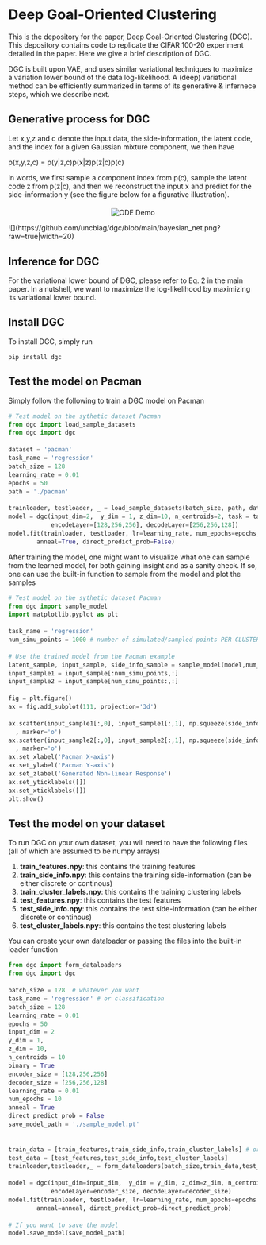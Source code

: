 # Deep Goal-Oriented Clustering

This is the depository for the paper, Deep Goal-Oriented Clustering (DGC). This depository contains code to replicate the CIFAR 100-20 experiment detailed in the paper. Here we give a brief description of DGC.

DGC is built upon VAE, and uses similar variational techniques to maximize a variation lower bound of the data log-likelihood. A (deep) variational method can be efficiently summarized in terms of its generative & infernece steps, which we describe next. 

## Generative process for DGC
Let x,y,z and c denote the input data, the side-information, the latent code, and the index for a given Gaussian mixture component, we then have

p(x,y,z,c) = p(y|z,c)p(x|z)p(z|c)p(c)

In words, we first sample a component index from p(c), sample the latent code z from p(z|c), and then we reconstruct the input x and predict for the side-information y (see the figure below for a figurative illustration). 

<p align="center">
<img align="middle" src="./main/bayesian_net.png" alt="ODE Demo" width="500" height="250" />
</p>
![](https://github.com/uncbiag/dgc/blob/main/bayesian_net.png?raw=true|width=20)

## Inference for DGC
For the variational lower bound of DGC, please refer to Eq. 2 in the main paper. In a nutshell, we want to maximize the log-likelihood by maximizing its variational lower bound. 


## Install DGC
To install DGC, simply run
```shell
pip install dgc
```

## Test the model on Pacman
Simply follow the following to train a DGC model on Pacman
```python
# Test model on the sythetic dataset Pacman
from dgc import load_sample_datasets
from dgc import dgc

dataset = 'pacman'
task_name = 'regression'
batch_size = 128
learning_rate = 0.01
epochs = 50
path = './pacman'

trainloader, testloader, _ = load_sample_datasets(batch_size, path, dataset)
model = dgc(input_dim=2,  y_dim = 1, z_dim=10, n_centroids=2, task = task_name, binary=True,
            encodeLayer=[128,256,256], decodeLayer=[256,256,128])
model.fit(trainloader, testloader, lr=learning_rate, num_epochs=epochs,
        anneal=True, direct_predict_prob=False)
```
After training the model, one might want to visualize what one can sample from the learned model, for both gaining insight and as a sanity check. If so, one can use the built-in function to sample from the model and plot the samples
```python
# Test model on the sythetic dataset Pacman
from dgc import sample_model
import matplotlib.pyplot as plt

task_name = 'regression'
num_simu_points = 1000 # number of simulated/sampled points PER CLUSTER

# Use the trained model from the Pacman example
latent_sample, input_sample, side_info_sample = sample_model(model,num_simu_points,task_name)
input_sample1 = input_sample[:num_simu_points,:]
input_sample2 = input_sample[num_simu_points:,:]
 
fig = plt.figure()
ax = fig.add_subplot(111, projection='3d')

ax.scatter(input_sample1[:,0], input_sample1[:,1], np.squeeze(side_info_sample[0],-1) ,c="yellow"
  , marker='o')
ax.scatter(input_sample2[:,0], input_sample2[:,1], np.squeeze(side_info_sample[1],-1) ,c="purple"
  , marker='o')
ax.set_xlabel('Pacman X-axis')
ax.set_ylabel('Pacman Y-axis')
ax.set_zlabel('Generated Non-linear Response')
ax.set_yticklabels([])
ax.set_xticklabels([])
plt.show()
```



## Test the model on your dataset
To run DGC on your own dataset, you will need to have the following files (all of which are assumed to be numpy arrays)
1. **train_features.npy**: this contains the training features
2. **train_side_info.npy**: this contains the training side-information (can be either discrete or continous)
3. **train_cluster_labels.npy**: this contains the training clustering labels
4. **test_features.npy**: this contains the test features
5. **test_side_info.npy**: this contains the test side-information (can be either discrete or continous)
6. **test_cluster_labels.npy**: this contains the test clustering labels

You can create your own dataloader or passing the files into the built-in loader function
```python
from dgc import form_dataloaders
from dgc import dgc

batch_size = 128  # whatever you want
task_name = 'regression' # or classification
batch_size = 128
learning_rate = 0.01
epochs = 50
input_dim = 2
y_dim = 1,
z_dim = 10,
n_centroids = 10
binary = True
encoder_size = [128,256,256]
decoder_size = [256,256,128]
learning_rate = 0.01
num_epochs = 10
anneal = True
direct_predict_prob = False
save_model_path = './sample_model.pt'


train_data = [train_features,train_side_info,train_cluster_labels] # order matters here
test_data = [test_features,test_side_info,test_cluster_labels]
trainloader,testloader,_ = form_dataloaders(batch_size,train_data,test_data)

model = dgc(input_dim=input_dim,  y_dim = y_dim, z_dim=z_dim, n_centroids=n_centroids, task = task_name, binary=binary,
            encodeLayer=encoder_size, decodeLayer=decoder_size)
model.fit(trainloader, testloader, lr=learning_rate, num_epochs=epochs
        anneal=anneal, direct_predict_prob=direct_predict_prob)
        
# If you want to save the model
model.save_model(save_model_path)
```
